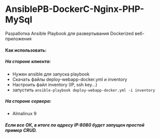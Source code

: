 # AnsiblePB-DockerC-Nginx-PHP-MySql
Разработка Ansible Playbook для развертывания Dockerized веб-приложения

#### Как использовать:
##### На стороне клиента: 
- Нужен ansible для запуска playbook
- Скачать файлы deploy-webapp-docker.yml и inventory
- Настроить файл inventory (IP, ssh key...)
- запустить ``` ansible-playbook deploy-webapp-docker.yml -i inventory ```
##### На стороне сервера:
- Almalinux 9
    
##### Если все ОК, в итоге по адресу IP:8080 будет запущен простой пример CRUD.
